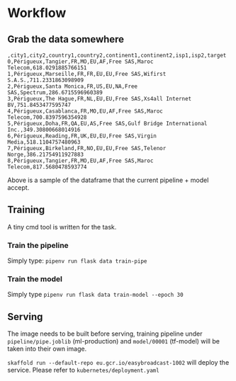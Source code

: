 # Workflow

## Grab the data somewhere

```
,city1,city2,country1,country2,continent1,continent2,isp1,isp2,target
0,Périgueux,Tangier,FR,MO,EU,AF,Free SAS,Maroc Telecom,618.0291885766151
1,Périgueux,Marseille,FR,FR,EU,EU,Free SAS,Wifirst S.A.S.,711.2331863098909
2,Périgueux,Santa Monica,FR,US,EU,NA,Free SAS,Spectrum,286.6715596960389
3,Périgueux,The Hague,FR,NL,EU,EU,Free SAS,Xs4all Internet BV,751.8453477595747
4,Périgueux,Casablanca,FR,MO,EU,AF,Free SAS,Maroc Telecom,700.8397596354928
5,Périgueux,Doha,FR,QA,EU,AS,Free SAS,Gulf Bridge International Inc.,349.30800668014916
6,Périgueux,Reading,FR,UK,EU,EU,Free SAS,Virgin Media,518.1104757480963
7,Périgueux,Birkeland,FR,NO,EU,EU,Free SAS,Telenor Norge,386.21754911927883
8,Périgueux,Tangier,FR,MO,EU,AF,Free SAS,Maroc Telecom,817.5680478593774
```

Above is a sample of the dataframe that the current pipeline + model accept.

## Training

A tiny cmd tool is written for the task.

### Train the pipeline

Simply type: `pipenv run flask data train-pipe`

### Train the model

Simply type `pipenv run flask data train-model --epoch 30`

## Serving

The image needs to be built before serving,  training pipeline under `pipeline/pipe.joblib` (ml-production) and `model/00001` (tf-model) will be taken into their own image. 

`skaffold run --default-repo eu.gcr.io/easybroadcast-1002` will deploy the service. Please refer to `kubernetes/deployment.yaml`
